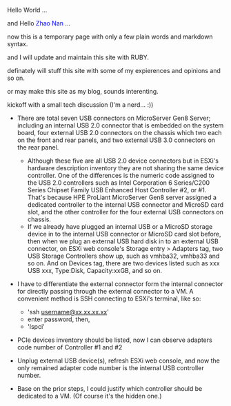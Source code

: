 Hello World ...

and Hello <font color=#0000FF>Zhao Nan</font> ...

now this is a temporary page with only a few plain words and markdown syntax.

and I will update and maintain this site with RUBY.

definately will stuff this site with some of my expierences and opinions and so on.

or may make this site as my blog, sounds interenting.


kickoff with a small tech discussion (I'm a nerd... :))


* There are total seven USB connectors on MicroServer Gen8 Server; including an internal USB 2.0 connector that is embedded on the system board, four external USB 2.0 connectors on the chassis which two each on the front and rear panels, and two external USB 3.0 connectors on the rear panel.
  + Although these five are all USB 2.0 device connectors but in ESXi's hardware description inventory they are not sharing the same device controller. One of the differences is the numeric code assigned to the USB 2.0 controllers such as Intel Corporation 6 Series/C200 Series Chipset Family USB Enhanced Host Controller #2, or #1. That's because HPE ProLiant MicroServer Gen8 server assigned a dedicated controller to the internal USB connector and MicroSD card slot, and the other controller for the four external USB connectors on chassis.
  + If we already have plugged an internal USB or a MicroSD storage device in to the internal USB connector or MicroSD card slot before, then when we plug an external USB hard disk in to an external USB connector, on ESXi web console's Storage entry > Adapters tag, two USB Storage Controllers show up, such as vmhba32, vmhba33 and so on. And on Devices tag, there are two devices listed such as xxx USB xxx, Type:Disk, Capacity:xxGB, and so on.
* I have to differentiate the external connector form the internal connector for directly passing through the external connector to a VM. A convenient method is SSH connecting to ESXi's terminal, like so:
  + 'ssh username@xx.xx.xx.xx'
  + enter password, then,
  + 'lspci'
* PCIe devices inventory should be listed, now I can observe adapters code number of Controller #1 and #2
* Unplug external USB device(s), refresh ESXi web console, and now the only remained adapter code number is the internal USB controller number.

* Base on the prior steps, I could justify which controller should be dedicated to a VM. (Of course it's the hidden one.)
